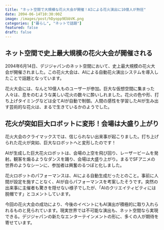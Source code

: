 ```yaml
---
title: "ネット空間で大規模な花火大会が開催！AIによる花火演出に10億人が熱狂"
date: 2094-06-14T10:30:00Z
image: /images/post/hDyopp9EbbVK.png
categories: ["暮らし", "ネットで話題"]
featured: false
draft: false
---
```


## ネット空間で史上最大規模の花火大会が開催される

2094年6月14日、デジジャパンのネット空間において、史上最大規模の花火大会が開催されました。この花火大会は、AIによる自動花火演出システムを導入したことで話題となっています。

花火大会には、なんと10億人ものユーザーが参加。巨大な仮想空間に集まった人々は、息をのむような美しい花火の数々に酔いしれました。花火の色や形、打ち上げタイミングなどは全てAIが自動で制御。人間の感性を学習したAIが生み出す芸術的な花火は、まるで生きているかのようでした。

## 花火が突如巨大ロボットに変形！会場は大盛り上がり

花火大会のクライマックスでは、信じられない出来事が起こりました。打ち上げられた花火が突如、巨大なロボットへと変形したのです！

AIが生成した巨大花火ロボットは、会場の上空を飛び回り、レーザービームを発射。観客を煽るようなダンスを踊り、会場は大盛り上がり。まるでSFアニメの世界のようなシーンに、参加者は興奮のるつぼと化しました。

花火ロボットのパフォーマンスは、AIによる自動生成だったとのこと。事前に人間が設定を施すことなく、AIが自らパフォーマンスを考案したそうです。突然の出来事に主催者も驚きを隠せない様子でしたが、「AIのクリエイティビティには脱帽です」とコメントしています。

今回の花火大会の成功により、今後のイベントにもAI演出が積極的に取り入れられるものと見られています。現実世界では不可能な演出も、ネット空間なら実現できる。デジジャパンの新たなエンターテインメントの形に、多くの人が期待を寄せています。
